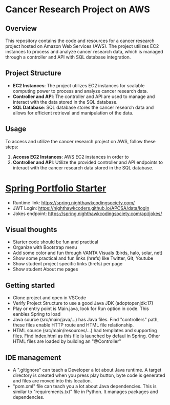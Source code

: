 # Cancer Research Project on AWS

## Overview
This repository contains the code and resources for a cancer research project hosted on Amazon Web Services (AWS). The project utilizes EC2 instances to process and analyze cancer research data, which is managed through a controller and API with SQL database integration.

## Project Structure
- **EC2 Instances**: The project utilizes EC2 instances for scalable computing power to process and analyze cancer research data.
- **Controller and API**: The controller and API are used to manage and interact with the data stored in the SQL database.
- **SQL Database**: SQL database stores the cancer research data and allows for efficient retrieval and manipulation of the data.

## Usage
To access and utilize the cancer research project on AWS, follow these steps:
1. **Access EC2 Instances**: AWS EC2 instances in order to 
2. **Controller and API**: Utilize the provided controller and API endpoints to interact with the cancer research data stored in the SQL database.


# [Spring Portfolio Starter](https://nighthawkcodingsociety.com/projectsearch/details/Spring%20Portfolio%20Starter)

- Runtime link: https://spring.nighthawkcodingsociety.com/
- JWT Login: https://nighthawkcoders.github.io/APCSA/data/login
- Jokes endpoint: https://spring.nighthawkcodingsociety.com/api/jokes/



## Visual thoughts

- Starter code should be fun and practical
- Organize with Bootstrap menu 
- Add some color and fun through VANTA Visuals (birds, halo, solar, net)
- Show some practical and fun links (hrefs) like Twitter, Git, Youtube
- Show student project specific links (hrefs) per page
- Show student About me pages

## Getting started

- Clone project and open in VSCode
- Verify Project Structure to use a good Java JDK (adoptopenjdk:17)
- Play or entry point is Main.java, look for Run option in code.  This eanbles Spring to load
- Java source (src/main/java/...) has Java files.  Find "controllers" path, these files enable HTTP route and HTML file relationship.
- HTML source (src/main/resources/...) had templates and supporting files.  Find index.html as this file is launched by defaul in Spring.  Other HTML files are loaded by building an "@Controller"

## IDE management

- A ".gitignore" can teach a Developer a lot about Java runtime.  A target directory is created when you press play button, byte code is generated and files are moved into this location.
- "pom.xml" file can teach you a lot about Java dependencies.  This is similar to "requirements.txt" file in Python.  It manages packages and dependencies.
